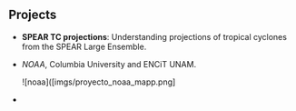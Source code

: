 

## Projects

- **SPEAR TC projections**: Understanding projections of tropical cyclones from the SPEAR Large Ensemble.
- _NOAA_, Columbia University and ENCiT UNAM.

  ![noaa]([imgs/proyecto_noaa_mapp.png]

- 


